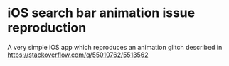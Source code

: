 # iOS search bar animation issue reproduction
A very simple iOS app which reproduces an animation glitch described in https://stackoverflow.com/q/55010762/5513562
